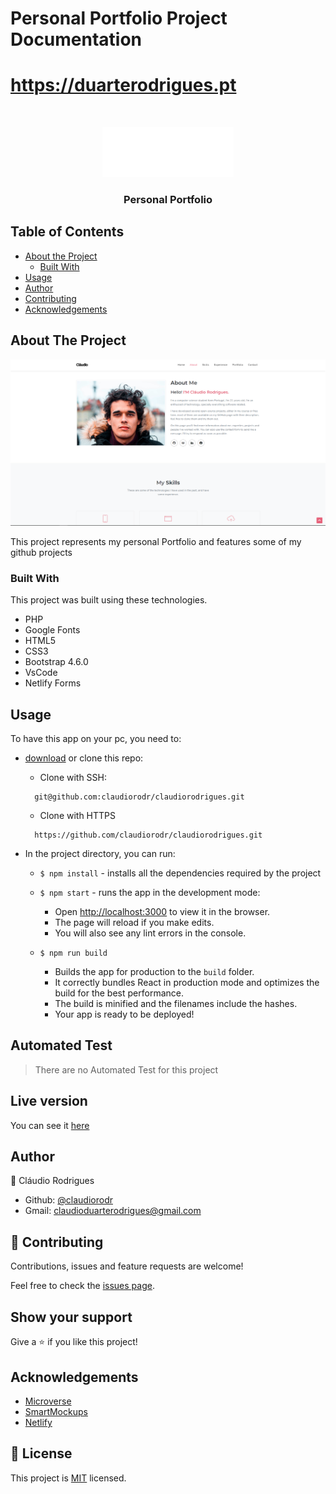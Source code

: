 # Personal Portfolio Project Documentation

# https://duarterodrigues.pt

<!-- PROJECT LOGO -->
<br />
<p align="center">
  <!-- <a href="https://github.com/rammazzoti2000/personal_portfolio"> -->
    <img src="https://github.com/claudiorodr/claudiorodrigues/blob/master/claudio-dark.png" alt="Logo"  height="80">
  <!-- </a> -->

  <h3 align="center">Personal Portfolio</h3>

</p>

<!-- TABLE OF CONTENTS -->

## Table of Contents

- [About the Project](#about-the-project)
  - [Built With](#built-with)
- [Usage](#usage)
- [Author](#author)
- [Contributing](#contributing)
- [Acknowledgements](#acknowledgements)

<!-- ABOUT THE PROJECT -->

## About The Project

[![Product Name Screen Shot][product-screenshot]](https://github.com/claudiorodr/claudiorodrigues/blob/master/screenshot.png)

This project represents my personal Portfolio and features some of my github projects

### Built With

This project was built using these technologies.

- PHP
- Google Fonts
- HTML5
- CSS3
- Bootstrap 4.6.0
- VsCode
- Netlify Forms

## Usage

To have this app on your pc, you need to:

- [download](https://github.com/rammazzoti2000/personal_portfolio/archive/development.zip) or clone this repo:

  - Clone with SSH:

  ```
    git@github.com:claudiorodr/claudiorodrigues.git
  ```

  - Clone with HTTPS

  ```
    https://github.com/claudiorodr/claudiorodrigues.git
  ```

- In the project directory, you can run:

  - `$ npm install` - installs all the dependencies required by the project

  - `$ npm start` - runs the app in the development mode:

    - Open [http://localhost:3000](http://localhost:3000) to view it in the browser.
    - The page will reload if you make edits.
    - You will also see any lint errors in the console.

  - `$ npm run build`
    - Builds the app for production to the `build` folder.
    - It correctly bundles React in production mode and optimizes the build for the best performance.
    - The build is minified and the filenames include the hashes.
    - Your app is ready to be deployed!

## Automated Test

> There are no Automated Test for this project

<!-- LIVE VERSION -->

## Live version

You can see it [here](https://duarterodrigues.pt/)

<!-- CONTACT -->

## Author

👤 Cláudio Rodrigues

- Github: [@claudiorodr](https://github.com/claudiorodr)
- Gmail: claudioduarterodrigues@gmail.com

## :handshake: Contributing

Contributions, issues and feature requests are welcome!

Feel free to check the [issues page](https://github.com/claudiorodr/claudiorodrigues/issues).

## Show your support

Give a :star: if you like this project!

<!-- ACKNOWLEDGEMENTS -->

## Acknowledgements

- [Microverse](https://www.microverse.org/)
- [SmartMockups](https://smartmockups.com/)
- [Netlify](https://www.netlify.com/)

<!-- MARKDOWN LINKS & IMAGES -->
<!-- https://www.markdownguide.org/basic-syntax/#reference-style-links -->

[contributors-shield]: https://img.shields.io/github/contributors/rammazzoti2000/personal_portfolio.svg?styles/default/yes.svg
[contributors-url]: https://github.com/rammazzoti2000/personal_portfolio/graphs/contributors
[forks-shield]: https://img.shields.io/github/forks/rammazzoti2000/personal_portfolio.svg?styles/default/yes.svg
[forks-url]: https://github.com/rammazzoti2000/personal_portfolio/network/members
[stars-shield]: https://img.shields.io/github/stars/rammazzoti2000/personal_portfolio.svg?styles/default/yes.svg
[stars-url]: https://github.com/rammazzoti2000/personal_portfolio/stargazers
[issues-shield]: https://img.shields.io/github/issues/rammazzoti2000/personal_portfolio.svg?styles/default/yes.svg
[issues-url]: https://github.com/claudiorodr/claudiorodrigues/issues
[netlify-shield]: https://api.netlify.com/api/v1/badges/f88e03cf-ec7b-4593-ac9b-54e4dabffa33/deploy-status
[netlify-url]: https://app.netlify.com/sites/alex-bangau/deploys
[product-screenshot]: https://github.com/claudiorodr/claudiorodrigues/blob/master/screenshot.png

## 📝 License

This project is [MIT](https://opensource.org/licenses/MIT) licensed.
